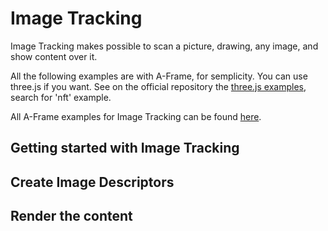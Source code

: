 # Image Tracking

Image Tracking makes possible to scan a picture, drawing, any image, and show content over it.

All the following examples are with A-Frame, for semplicity. You can use three.js if you want. See on the official repository the [three.js examples](https://github.com/AR-js-org/AR.js/tree/master/three.js/examples), search for 'nft' example.

All A-Frame examples for Image Tracking can be found [here](https://github.com/AR-js-org/AR.js/tree/master/aframe/examples/image-tracking/).

## Getting started with Image Tracking

## Create Image Descriptors

## Render the content



